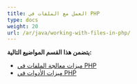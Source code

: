 ```yaml
---
title: العمل مع الملفات في PHP
type: docs
weight: 20
url: /ar/java/working-with-files-in-php/
---
```


**يتضمن هذا القسم المواضيع التالية:**

- [ميزات معالجة الملفات في PHP](/cells/ar/java/file-handling-features-in-php/)
- [ميزات الأدوات في PHP](/cells/ar/java/utility-features-in-php/)
